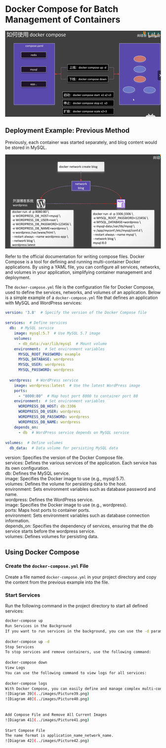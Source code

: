# Docker Compose for Batch Management of Containers

![Diagram 37](../images/Picture37.png)

## Deployment Example: Previous Method

Previously, each container was started separately, and blog content would be stored in MySQL.

![Diagram 38](../images/Picture38.png)

Refer to the official documentation for writing compose files. Docker Compose is a tool for defining and running multi-container Docker applications. By using a YAML file, you can configure all services, networks, and volumes in your application, simplifying container management and deployment.

The `docker-compose.yml` file is the configuration file for Docker Compose, used to define the services, networks, and volumes of an application. Below is a simple example of a `docker-compose.yml` file that defines an application with MySQL and WordPress services:

```yaml
version: '3.8'  # Specify the version of the Docker Compose file

services:  # Define services
  db:  # MySQL service
    image: mysql:5.7  # Use MySQL 5.7 image
    volumes:
      - db_data:/var/lib/mysql  # Mount volume
    environment:  # Set environment variables
      MYSQL_ROOT_PASSWORD: example
      MYSQL_DATABASE: wordpress
      MYSQL_USER: wordpress
      MYSQL_PASSWORD: wordpress

  wordpress:  # WordPress service
    image: wordpress:latest  # Use the latest WordPress image
    ports:
      - "8000:80"  # Map host port 8000 to container port 80
    environment:  # Set environment variables
      WORDPRESS_DB_HOST: db:3306
      WORDPRESS_DB_USER: wordpress
      WORDPRESS_DB_PASSWORD: wordpress
      WORDPRESS_DB_NAME: wordpress
    depends_on:
      - db  # WordPress service depends on MySQL service

volumes:  # Define volumes
  db_data:  # Data volume for persisting MySQL data
```

version: Specifies the version of the Docker Compose file.  
services: Defines the various services of the application. Each service has its own configuration.  
db: Defines the MySQL service.  
image: Specifies the Docker image to use (e.g., mysql:5.7).  
volumes: Defines the volume for persisting data to the host.  
environment: Sets environment variables such as database password and name.  
wordpress: Defines the WordPress service.  
image: Specifies the Docker image to use (e.g., wordpress).  
ports: Maps host ports to container ports.  
environment: Sets environment variables such as database connection information.  
depends_on: Specifies the dependency of services, ensuring that the db service starts before the wordpress service.  
volumes: Defines volumes for persisting data.  

## Using Docker Compose

### Create the `docker-compose.yml` File
Create a file named `docker-compose.yml` in your project directory and copy the content from the previous example into the file.

### Start Services
Run the following command in the project directory to start all defined services:
```sh
docker-compose up
Run Services in the Background
If you want to run services in the background, you can use the -d parameter:

docker-compose up -d
Stop Services
To stop services and remove containers, use the following command:

docker-compose down
View Logs
You can use the following command to view logs for all services:

docker-compose logs
With Docker Compose, you can easily define and manage complex multi-container applications, ensuring they run consistently in any environment.
![Diagram 39](../images/Picture39.png)
![Diagram 40](../images/Picture40.png)


Add Compose File and Remove All Current Images
![Diagram 41](../images/Picture41.png)

Start Compose File
The name format is application_name_network_name.
![Diagram 42](../images/Picture42.png)
